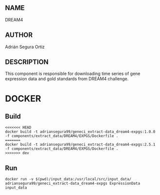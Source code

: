 ## NAME

DREAM4

## AUTHOR

Adrián Segura Ortiz

## DESCRIPTION

This component is responsible for downloading time series of gene expression data and gold standards from DREAM4 challenge.

# DOCKER

## Build

```
<<<<<<< HEAD
docker build -t adriansegura99/geneci_extract-data_dream4-expgs:1.0.0 -f components/extract_data/DREAM4/EXPGS/Dockerfile .
=======
docker build -t adriansegura99/geneci_extract-data_dream4-expgs:2.5.1 -f components/extract_data/DREAM4/EXPGS/Dockerfile .
>>>>>>> dev
```

## Run

```
docker run -v $(pwd)/input_data:/usr/local/src/input_data/ adriansegura99/geneci_extract-data_dream4-expgs ExpressionData input_data
```

